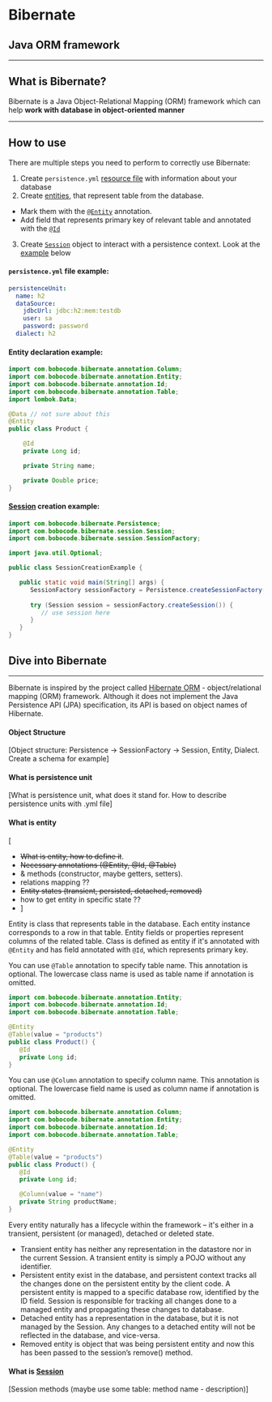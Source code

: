 # Bibernate

## Java ORM framework

---

## What is Bibernate?

Bibernate is a Java Object-Relational Mapping (ORM) framework which can help <b>work with
database in object-oriented manner</b>

---

## How to use

There are multiple steps you need to perform to correctly use Bibernate:

1. Create `persistence.yml` [resource file](#persistenceyml-file-example) with information about your database
2. Create [entities](#entity-declaration-example), that represent table from the database. 
* Mark them with the [`@Entity`](src/main/java/com/bobocode/bibernate/annotation/Entity.java) annotation.
* Add field that represents primary key of relevant table and annotated with the [`@Id`](src/main/java/com/bobocode/bibernate/annotation/Id.java)
3. Create [`Session`](src/main/java/com/bobocode/bibernate/session/Session.java)
   object to interact with a persistence context. Look at
   the [example](#sessionsrcmainjavacombobocodebibernatesessionsessionjava-creation-example) below

#### `persistence.yml` file example:

```yaml
persistenceUnit:
  name: h2
  dataSource:
    jdbcUrl: jdbc:h2:mem:testdb
    user: sa
    password: password
  dialect: h2
```

#### Entity declaration example:

```java
import com.bobocode.bibernate.annotation.Column;
import com.bobocode.bibernate.annotation.Entity;
import com.bobocode.bibernate.annotation.Id;
import com.bobocode.bibernate.annotation.Table;
import lombok.Data;

@Data // not sure about this
@Entity
public class Product {

    @Id
    private Long id;

    private String name;

    private Double price;
}
```

#### [Session](src/main/java/com/bobocode/bibernate/session/Session.java) creation example:

```java
import com.bobocode.bibernate.Persistence;
import com.bobocode.bibernate.session.Session;
import com.bobocode.bibernate.session.SessionFactory;

import java.util.Optional;

public class SessionCreationExample {

   public static void main(String[] args) {
      SessionFactory sessionFactory = Persistence.createSessionFactory("default");
      
      try (Session session = sessionFactory.createSession()) {
         // use session here
      }
   }
}
```

## Dive into Bibernate

---
Bibernate is inspired by the project called [Hibernate ORM](https://hibernate.org/) -
object/relational mapping (ORM) framework. Although it does not implement the Java 
Persistence API (JPA) specification, its API is based on object names of Hibernate.

#### Object Structure
[Object structure: Persistence -> SessionFactory -> Session, Entity, Dialect. 
Create a schema for example]

#### What is persistence unit
[What is persistence unit, what does it stand for. 
How to describe persistence units with .yml file]

#### What is entity
[
* ~~What is entity, how to define it~~.
* ~~Necessary annotations (@Entity, @Id, @Table)~~
* & methods (constructor, maybe getters, setters). 
* relations mapping ??
* ~~Entity states (transient, persisted, detached, removed)~~
* how to get entity in specific state ??
* ]

Entity is class that represents table in the database. Each entity instance corresponds to a row in that table. 
Entity fields or properties represent columns of the related table.
Class is defined as entity if it's annotated with `@Entity` and has field annotated with `@Id`, which represents primary key.

You can use `@Table` annotation to specify table name. This annotation is optional. The lowercase class name is used 
as table name if annotation is omitted.

```java
import com.bobocode.bibernate.annotation.Entity;
import com.bobocode.bibernate.annotation.Id;
import com.bobocode.bibernate.annotation.Table;

@Entity
@Table(value = "products")
public class Product() {
   @Id
   private Long id;
}
```
You can use `@Column` annotation to specify column name. This annotation is optional. The lowercase field name is used
as column name if annotation is omitted.

```java
import com.bobocode.bibernate.annotation.Column;
import com.bobocode.bibernate.annotation.Entity;
import com.bobocode.bibernate.annotation.Id;
import com.bobocode.bibernate.annotation.Table;

@Entity
@Table(value = "products")
public class Product() {
   @Id
   private Long id;

   @Column(value = "name")
   private String productName;
}
```
Every entity naturally has a lifecycle within the framework – it's either in a transient, persistent (or managed), 
detached or deleted state.

* Transient entity has neither any representation in the datastore nor in the current Session. 
A transient entity is simply a POJO without any identifier. 
* Persistent entity exist in the database, and persistent context tracks all the changes done 
on the persistent entity by the client code. A persistent entity is mapped to a specific database row, 
identified by the ID field. Session is responsible for tracking all changes done to a managed entity 
and propagating these changes to database.
* Detached entity has a representation in the database, but it is not managed by the Session. 
Any changes to a detached entity will not be reflected in the database, and vice-versa.
* Removed entity is object that was being persistent entity and now this has been passed to the session’s remove() method.




#### What is [Session](src/main/java/com/bobocode/bibernate/session/Session.java)
[Session methods (maybe use some table: method name - description)]



